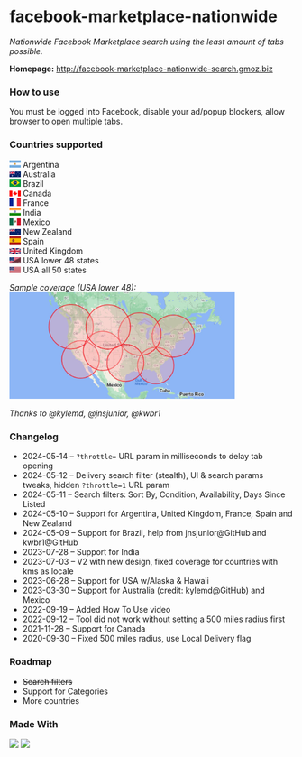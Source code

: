 # facebook-marketplace-nationwide
_Nationwide Facebook Marketplace search using the least amount of tabs possible._

**Homepage:**
<a href="http://facebook-marketplace-nationwide-search.gmoz.biz" target="_blank">http://facebook-marketplace-nationwide-search.gmoz.biz</a>

### How to use

You must be logged into Facebook, disable your ad/popup blockers, allow browser to open multiple tabs.

### Countries supported

<img src="public/flags/argentina.svg" alt="Argentina flag" width="20"> Argentina<br/>
<img src="public/flags/australia.svg" alt="Australia flag" width="20"> Australia<br/>
<img src="public/flags/brazil.svg" alt="Brazil flag" width="20"> Brazil<br/>
<img src="public/flags/canada.svg" alt="Canada flag" width="20"> Canada<br/>
<img src="public/flags/france.svg" alt="France flag" width="20"> France<br/>
<img src="public/flags/india.svg" alt="India flag" width="20"> India<br/>
<img src="public/flags/mexico.svg" alt="Mexico flag" width="20"> Mexico<br/>
<img src="public/flags/new-zealand.svg" alt="New Zealand flag" width="20"> New Zealand<br/>
<img src="public/flags/spain.svg" alt="Spain flag" width="20"> Spain<br/>
<img src="public/flags/united-kingdom.svg" alt="United Kingdom flag" width="20"> United Kingdom<br/>
<img src="public/flags/usa_48.svg" alt="USA 48 states flag" width="20"> USA lower 48 states<br/>
<img src="public/flags/usa.svg" alt="USA flag" width="20"> USA all 50 states<br/>

_Sample coverage (USA lower 48):<br/>_
<img src="public/coverage-usa.jpg" alt="USA flag" width="400">

_Thanks to @kylemd, @jnsjunior, @kwbr1_

### Changelog

* 2024-05-14 – `?throttle=` URL param in milliseconds to delay tab opening
* 2024-05-12 – Delivery search filter (stealth), UI & search params tweaks, hidden `?throttle=1` URL param
* 2024-05-11 – Search filters: Sort By, Condition, Availability, Days Since Listed
* 2024-05-10 – Support for Argentina, United Kingdom, France, Spain and New Zealand
* 2024-05-09 – Support for Brazil, help from jnsjunior@GitHub and kwbr1@GitHub
* 2023-07-28 – Support for India
* 2023-07-03 – V2 with new design, fixed coverage for countries with kms as locale
* 2023-06-28 – Support for USA w/Alaska & Hawaii
* 2023-03-30 – Support for Australia (credit: kylemd@GitHub) and Mexico
* 2022-09-19 – Added How To Use video
* 2022-09-12 – Tool did not work without setting a 500 miles radius first
* 2021-11-28 – Support for Canada
* 2020-09-30 – Fixed 500 miles radius, use Local Delivery flag

### Roadmap
* ~~Search filters~~
* Support for Categories
* More countries

### Made With
<img src="https://img.shields.io/badge/next%20js-000000?style=for-the-badge&logo=nextdotjs&logoColor=white" /> <img src="https://img.shields.io/badge/shadcn%2Fui-000000?style=for-the-badge&logo=shadcnui&logoColor=white" />

